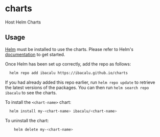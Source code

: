 # charts

Host Helm Charts

## Usage

[Helm](https://helm.sh) must be installed to use the charts.  Please refer to
Helm's [documentation](https://helm.sh/docs) to get started.

Once Helm has been set up correctly, add the repo as follows:

```sh
  helm repo add ibacalu https://ibacalu.github.io/charts
```

If you had already added this repo earlier, run `helm repo update` to retrieve
the latest versions of the packages.  You can then run `helm search repo
ibacalu` to see the charts.

To install the `<chart-name>` chart:

```sh
  helm install my-<chart-name> ibacalu/<chart-name>
```

To uninstall the chart:

```sh
    helm delete my-<chart-name>
```
